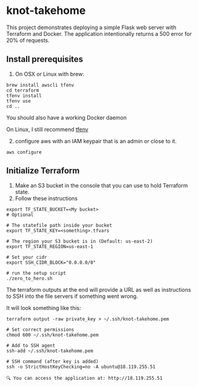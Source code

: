 # knot-takehome

This project demonstrates deploying a simple Flask web server with Terraform and Docker. The application intentionally returns a 500 error for 20% of requests.

## Install prerequisites

1. On OSX or Linux with brew: 

```shell
brew install awscli tfenv
cd terraform
tfenv install
tfenv use
cd ..
```

You should also have a working Docker daemon

On Linux, I still recommend [tfenv](https://github.com/tfutils/tfenv)

2. configure aws with an IAM keypair that is an admin or close to it.  

```shell
aws configure
```

## Initialize Terraform

1. Make an S3 bucket in the console that you can use to hold Terraform state.  
2. Follow these instructions

```shell
export TF_STATE_BUCKET=<My bucket>
# Optional

# The statefile path inside your bucket
export TF_STATE_KEY=<something>.tfvars

# The region your S3 bucket is in (Default: us-east-2)
export TF_STATE_REGION=us-east-1

# Set your cidr
export SSH_CIDR_BLOCK="0.0.0.0/0"

# run the setup script
./zero_to_hero.sh
```

The terraform outputs at the end will provide a URL as well as instructions to SSH into the file servers if something went wrong.    

It will look something like this: 

```
terraform output -raw private_key > ~/.ssh/knot-takehome.pem
    
# Set correct permissions
chmod 600 ~/.ssh/knot-takehome.pem
    
# Add to SSH agent
ssh-add ~/.ssh/knot-takehome.pem
    
# SSH command (after key is added)
ssh -o StrictHostKeyChecking=no -A ubuntu@18.119.255.51

🔍 You can access the application at: http://18.119.255.51
```

